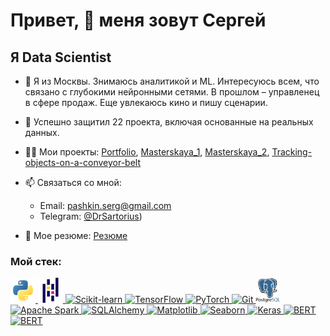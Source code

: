 <div id="header" aling="center">
     <h1> Привет, 👋 меня зовут Сергей</h1>
        <h2>Я Data Scientist</h2>
</div>

- 👀  Я из Москвы. Знимаюсь аналитикой и ML. Интересуюсь всем, что связано с глубокими нейронными сетями. В прошлом – управленец в сфере продаж. Еще увлекаюсь кино и пишу сценарии. 
- 🌱 Успешно защитил 22 проекта, включая основанные на реальных данных.
- 👨‍💻 Мои проекты: [Portfolio](https://clck.ru/3BVSZA),  [Masterskaya_1](https://clck.ru/3BVSTJ),  [Masterskaya_2](https://clck.ru/3BYSjs), [Tracking-objects-on-a-conveyor-belt](https://clck.ru/3DDqKd)

- 📫 Связаться со мной:
  - Email: pashkin.serg@gmail.com
  - Telegram: [@DrSartorius](https://t.me/DrSartorius))
    
- 📄 Мое резюме: [Резюме](https://clck.ru/3BYPzK)
  
<h3 align="left">Мой стек:</h3>

<a href="http://www.python.org"> 
 <img src="https://raw.githubusercontent.com/devicons/devicon/master/icons/python/python-original.svg" width="40" height="40" alt="Python">
</a> 
 
 <a href="https://pandas.pydata.org">
  <img src="https://raw.githubusercontent.com/devicons/devicon/2ae2a900d2f041da66e950e4d48052658d850630/icons/pandas/pandas-original.svg"  width="40" height="40" alt="Pandas">
 </a> 

<a href="https://scikit-learn.org">
  <img src="https://upload.wikimedia.org/wikipedia/commons/0/05/Scikit_learn_logo_small.svg" width="40" height="35" alt="Scikit-learn">
</a> 

<a href="https://www.tensorflow.org">
  <img src="https://www.vectorlogo.zone/logos/tensorflow/tensorflow-icon.svg" width="40" height="40" alt="TensorFlow">
</a> 

<a href="https://pytorch.org/docs/stable/torch.html">
  <img src="https://www.vectorlogo.zone/logos/pytorch/pytorch-icon.svg" width="40" height="40" alt="PyTorch">
</a>

<a href="https://git-scm.com">
  <img src="https://www.vectorlogo.zone/logos/git-scm/git-scm-icon.svg" width="40" height="40" alt="Git">
</a>

<a href="https://www.postgresql.org">
  <img src="https://raw.githubusercontent.com/devicons/devicon/master/icons/postgresql/postgresql-original-wordmark.svg" width="40" height="40" alt="PostgreSQL">
</a>

<a href="https://spark.apache.org/docs/latest/api/python/index.html">
  <img src="https://seeklogo.com/images/A/apache-spark-logo-E141C92C3E-seeklogo.com.png" width="40" height="20" alt="Apache Spark">
</a>

<a href="https://www.sqlalchemy.org">
  <img src="https://seeklogo.com/images/S/sqlalchemy-logo-4B94AE45D9-seeklogo.com.png" width="45" height="15" alt="SQLAlchemy">
</a>

<a href="https://matplotlib.org">
  <img src="https://seeklogo.com/images/M/matplotlib-logo-AEB3DC9BB4-seeklogo.com.png" width="45" height="45" alt="Matplotlib">
</a>

<a href="https://seaborn.pydata.org">
  <img src="https://seaborn.pydata.org/_images/logo-mark-lightbg.svg" width="40" height="40" alt="Seaborn">
</a>

<a href="https://keras.io">
  <img src="https://seeklogo.com/images/K/keras-logo-6B06C2FC2D-seeklogo.com.png" width="40" height="40" alt="Keras">
</a>

<a href="https://research.google/pubs/bert-pre-training-of-deep-bidirectional-transformers-for-language-understanding/">
  <img src="https://karmajack.com/wp-content/uploads/2019/12/Google-BERT-What-you-probably-didnt-know-about-the-AI.png" width="50" height="40" alt="BERT">
</a>

<a href="https://www.ultralytics.com/yolo">
  <img src="https://cdn.prod.website-files.com/646dd1f1a3703e451ba81ecc/64994922be624dae865d06a5_UltralyticsYOLO_full_blue.svg" width="50" height="35" alt="BERT">
</a>
